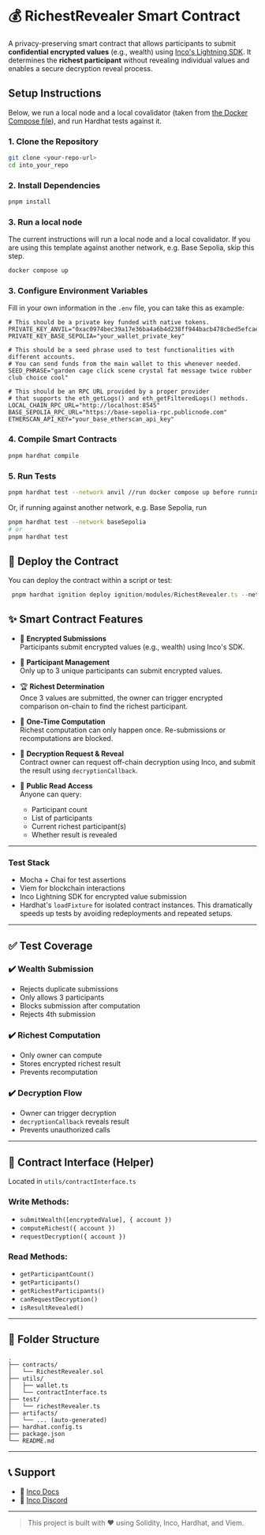 # **💰 RichestRevealer Smart Contract**

A privacy-preserving smart contract that allows participants to submit **confidential encrypted values** (e.g., wealth) using [Inco's Lightning SDK](https://docs.inco.org/). It determines the **richest participant** without revealing individual values and enables a secure decryption reveal process.


## **Setup Instructions**

Below, we run a local node and a local covalidator (taken from [the Docker Compose file](./docker-compose.yaml)), and run Hardhat tests against it.

### **1. Clone the Repository**
```sh
git clone <your-repo-url>
cd into_your_repo
```

### **2. Install Dependencies**
```sh
pnpm install
```

### **3. Run a local node**

The current instructions will run a local node and a local covalidator. If you are using this template against another network, e.g. Base Sepolia, skip this step.

```sh
docker compose up
```

### **3. Configure Environment Variables**  

Fill in your own information in the `.env` file, you can take this as example:

```plaintext
# This should be a private key funded with native tokens.
PRIVATE_KEY_ANVIL="0xac0974bec39a17e36ba4a6b4d238ff944bacb478cbed5efcae784d7bf4f2ff80"
PRIVATE_KEY_BASE_SEPOLIA="your_wallet_private_key"

# This should be a seed phrase used to test functionalities with different accounts.  
# You can send funds from the main wallet to this whenever needed.
SEED_PHRASE="garden cage click scene crystal fat message twice rubber club choice cool"

# This should be an RPC URL provided by a proper provider  
# that supports the eth_getLogs() and eth_getFilteredLogs() methods.
LOCAL_CHAIN_RPC_URL="http://localhost:8545"
BASE_SEPOLIA_RPC_URL="https://base-sepolia-rpc.publicnode.com"
ETHERSCAN_API_KEY="your_base_etherscan_api_key"
```

### **4. Compile Smart Contracts**
```sh
pnpm hardhat compile
```

### **5. Run Tests**
```sh
pnpm hardhat test --network anvil //run docker compose up before running this command
```

Or, if running against another network, e.g. Base Sepolia, run

```sh
pnpm hardhat test --network baseSepolia
# or 
pnpm hardhat test
```

## 🔨 Deploy the Contract

You can deploy the contract within a script or test:

```ts
 pnpm hardhat ignition deploy ignition/modules/RichestRevealer.ts --network baseSepolia
```

## ✨ Smart Contract Features

- 🔐 **Encrypted Submissions**  
  Participants submit encrypted values (e.g., wealth) using Inco's SDK.

- 👥 **Participant Management**  
  Only up to 3 unique participants can submit encrypted values.

- 🏆 **Richest Determination**  
  Once 3 values are submitted, the owner can trigger encrypted comparison on-chain to find the richest participant.

- 🔄 **One-Time Computation**  
  Richest computation can only happen once. Re-submissions or recomputations are blocked.

- 🧠 **Decryption Request & Reveal**  
  Contract owner can request off-chain decryption using Inco, and submit the result using `decryptionCallback`.

- 🔎 **Public Read Access**  
  Anyone can query:
  - Participant count
  - List of participants
  - Current richest participant(s)
  - Whether result is revealed

---

### Test Stack

* Mocha + Chai for test assertions
* Viem for blockchain interactions
* Inco Lightning SDK for encrypted value submission
* Hardhat's `loadFixture` for isolated contract instances. This dramatically speeds up tests by avoiding redeployments and repeated setups.

---

## ✅ Test Coverage

### ✔️ Wealth Submission

* Rejects duplicate submissions
* Only allows 3 participants
* Blocks submission after computation
* Rejects 4th submission

### ✔️ Richest Computation

* Only owner can compute
* Stores encrypted richest result
* Prevents recomputation

### ✔️ Decryption Flow

* Owner can trigger decryption
* `decryptionCallback` reveals result
* Prevents unauthorized calls

---

## 🧠 Contract Interface (Helper)

Located in `utils/contractInterface.ts`

### Write Methods:

* `submitWealth([encryptedValue], { account })`
* `computeRichest({ account })`
* `requestDecryption({ account })`

### Read Methods:

* `getParticipantCount()`
* `getParticipants()`
* `getRichestParticipants()`
* `canRequestDecryption()`
* `isResultRevealed()`

---

## 📁 Folder Structure

```
.
├── contracts/
│   └── RichestRevealer.sol
├── utils/
│   ├── wallet.ts
│   └── contractInterface.ts
├── test/
│   └── richestRevealer.ts
├── artifacts/
│   └── ... (auto-generated)
├── hardhat.config.ts
├── package.json
└── README.md
```

---


## 📞 Support

* 🔗 [Inco Docs](https://docs.inco.org/)
* 💬 [Inco Discord](https://discord.gg/inco)

---

> This project is built with ❤️ using Solidity, Inco, Hardhat, and Viem.

```
